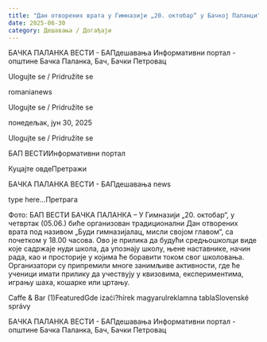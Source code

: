 ```yaml
---
title: "Дан отворених врата у Гимназији „20. октобар“ у Бачкој Паланци"
date: 2025-06-30
category: Дешавања / Догађаји
---
```


БАЧКА ПАЛАНКА ВЕСТИ - БАПдешавања Информативни портал - општине Бачка Паланка, Бач, Бачки Петровац

Ulogujte se / Pridružite se

romanianews

Ulogujte se / Pridružite se

понедељак, јун 30, 2025

Ulogujte se / Pridružite se

БАП ВЕСТИИнформативни портал

Куцајте овдеПретражи

БАЧКА ПАЛАНКА ВЕСТИ - БАПдешавања news

type here...Претрага

Фото: БАП ВЕСТИ
            БАЧКА ПАЛАНКА – У Гимназији „20. октобар“, у четвртак (05.06.) биће организован традиционални Дан отворених врата под називом „Буди гимназијалац, мисли својом главом“, са почетком у 18.00 часова.
Ово је прилика да будући средњошколци виде које садржаје нуди школа, да упознају школу, њене наставнике, начин рада, као и просторије у којима ће боравити током свог школовања. Организатори су припремили многе занимљиве активности, где ће ученици имати прилику да учествују у квизовима, експериментима, игрању шаха, кошарке или цртању.

Caffe & Bar (1)FeaturedGde izaći?hírek magyarulreklamna tablaSlovenské správy

БАЧКА ПАЛАНКА ВЕСТИ - БАПдешавања Информативни портал - општине Бачка Паланка, Бач, Бачки Петровац
